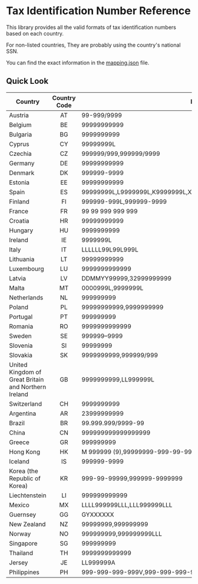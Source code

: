 # Tax Identification Number Reference
This library provides all the valid formats of tax identification numbers based on each country.

For non-listed countries, They are probably using the country's national SSN.

You can find the exact information in the [mapping.json](mapping.json) file.

## Quick Look

| Country                                              | Country Code | Format                                                             |
|------------------------------------------------------|:------------:|--------------------------------------------------------------------|
| Austria                                              |      AT      | 99-999/9999                                                        |
| Belgium                                              |      BE      | 99999999999                                                        |
| Bulgaria                                             |      BG      | 9999999999                                                         |
| Cyprus                                               |      CY      | 99999999L                                                          |
| Czechia                                              |      CZ      | 999999/999,999999/9999                                             |
| Germany                                              |      DE      | 99999999999                                                        |
| Denmark                                              |      DK      | 999999-9999                                                        |
| Estonia                                              |      EE      | 99999999999                                                        |
| Spain                                                |      ES      | 99999999L,L9999999L,K9999999L,X9999999,Y9999999,Z9999999,M9999999L |
| Finland                                              |      FI      | 999999-999L,999999-9999                                            |
| France                                               |      FR      | 99 99 999 999 999                                                  |
| Croatia                                              |      HR      | 99999999999                                                        |
| Hungary                                              |      HU      | 9999999999                                                         |
| Ireland                                              |      IE      | 9999999L                                                           |
| Italy                                                |      IT      | LLLLLL99L99L999L                                                   |
| Lithuania                                            |      LT      | 99999999999                                                        |
| Luxembourg                                           |      LU      | 9999999999999                                                      |
| Latvia                                               |      LV      | DDMMYY99999,32999999999                                            |
| Malta                                                |      MT      | 0000999L,9999999L                                                  |
| Netherlands                                          |      NL      | 999999999                                                          |
| Poland                                               |      PL      | 99999999999,9999999999                                             |
| Portugal                                             |      PT      | 999999999                                                          |
| Romania                                              |      RO      | 9999999999999                                                      |
| Sweden                                               |      SE      | 999999–9999                                                        |
| Slovenia                                             |      SI      | 99999999                                                           |
| Slovakia                                             |      SK      | 9999999999,999999/999                                              |
| United Kingdom of Great Britain and Northern Ireland |      GB      | 9999999999,LL999999L                                               |
| Switzerland                                          |      CH      | 9999999999                                                         |
| Argentina                                            |      AR      | 23999999999                                                        |
| Brazil                                               |      BR      | 99.999.999/9999-99                                                 |
| China                                                |      CN      | 999999999999999999                                                 |
| Greece                                               |      GR      | 999999999                                                          |
| Hong Kong                                            |      HK      | M 999999 (9),99999999-999-99-99-9                                  |
| Iceland                                              |      IS      | 999999-9999                                                        |
| Korea (the Republic of Korea)                        |      KR      | 999-99-99999,999999-9999999                                        |
| Liechtenstein                                        |      LI      | 999999999999                                                       |
| Mexico                                               |      MX      | LLLL999999LLL,LLL999999LLL                                         |
| Guernsey                                             |      GG      | GYXXXXXX                                                           |
| New Zealand                                          |      NZ      | 99999999,999999999                                                 |
| Norway                                               |      NO      | 999999999,999999999LLL                                             |
| Singapore                                            |      SG      | 999999999                                                          |
| Thailand                                             |      TH      | 9999999999999                                                      |
| Jersey                                               |      JE      | LL999999A                                                          |
| Philippines                                          |      PH      | 999-999-999-999V,999-999-999-999N                                  |